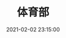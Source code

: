 ---
title: 体育部
date: 2021-02-02 23:15:00
type: "about"
layout: "about"

profile:
  name: 体育部
  avatar: /medias/sports/avatar.jpg
  career: ''
  introduction:
    - 竺院学生综合事务中心体育部，积极致力于举办各类体育活动，丰富竺院同学们的课余生活：体育赛事、院队日常、趣味活动……
    - 总而言之，我们是为竞技场而生的工具人，怀着跃跃欲试搞事情的心，书写了我们体育部独一无二的故事。


myFunctions:
  enable: false

myProjects:
  enable: true
  data:
    活动筹办:
      icon: fas fa-file-alt
      iconBackground: 'linear-gradient(to bottom right, #66BB6A 0%, #81C784 100%)'
      desc: 体育、趣味活动如篮球赛、趣味定向越野、体育沙龙的策划筹办，旨在给竺院同学学习之余，营造更加健康欢乐的环境。
    院队运营:
      icon: fas fa-database
      iconBackground: 'linear-gradient(to bottom right, #F06292 0%, #EF5350 100%)'
      desc: 负责竺院院队的日常运营，如纳新、训练安排、带队参赛等。
    运动会组织管理:
      icon: fas fa-file-alt
      iconBackground: 'linear-gradient(to bottom right, #29B6F6 0%, #1E88E5 100%)'
      desc: 在校级运动会时，选拔组织竺院队伍，并且搭建大本营为竺院队伍提供后勤服务。

mySkills:
  enable: false

myGallery:
  enable: true
  data:
    pic1:
      url: https://i.loli.net/2021/02/09/tyKLik9HG4dvPlM.jpg
      thumbnail: /medias/sports/gallery/1.jpg
    pic2:
      url: https://i.loli.net/2021/02/09/gBrXZskU4M3AWfH.jpg
      thumbnail: /medias/sports/gallery/2.jpg
    pic3:
      url: https://i.loli.net/2021/02/09/kczQiXBv6ejMOm2.jpg
      thumbnail: /medias/sports/gallery/3.jpg
    pic4:
      url: https://i.loli.net/2021/02/09/boI7Dhi1g36XWQZ.jpg
      thumbnail: /medias/sports/gallery/4.jpg
    pic5:
      url: https://i.loli.net/2021/02/09/HiCcnDpzBuZ2xfy.jpg
      thumbnail: /medias/sports/gallery/5.jpg
    pic6:
      url: https://i.loli.net/2021/02/09/5f1jsAMdI2gVq8U.jpg
      thumbnail: /medias/sports/gallery/6.jpg
    pic7:
      url: https://i.loli.net/2021/02/09/EbWiBGNROPw3c9g.jpg
      thumbnail: /medias/sports/gallery/7.jpg
    pic8:
      url: https://i.loli.net/2021/02/09/MI4YzOgrV6oileS.jpg
      thumbnail: /medias/sports/gallery/8.jpg
    pic9:
      url: https://i.loli.net/2021/02/09/i3YKpomXFS4IDqk.jpg
      thumbnail: /medias/sports/gallery/9.jpg

myPerson:
  no1:
    photo: /medias/sports/personalPhotos/1.jpg
    name: 楼傅亦成
    nickname: 楼傅
    birthday: 2001/07/14
    position: 部长
  no2:
    photo: /medias/sports/personalPhotos/2.jpg
    name: 王嘉豪
    nickname: 言一
    birthday: 2002/11/21
    position: 分管主席
  no3:
    photo: /medias/sports/personalPhotos/3.jpg
    name: 田磊原
    nickname: 唐老鸭
    birthday: 2002/06/28
    position: 副部长
  no4:
    photo: /medias/sports/personalPhotos/4.jpg
    name: 诸林瑜
    nickname: 小猪
    birthday: 2001/08/28
    position: 副部长
  no5:
    photo: /medias/sports/personalPhotos/5.jpg
    name: 张璇
    nickname: 帅哥
    birthday: 2002/05/13
    position: 干事
  no6:
    photo: /medias/sports/personalPhotos/6.jpg
    name: 陆颖杰
    nickname: 辣眼睛
    birthday: 2002/08/05
    position: 干事
  no7:
    photo: /medias/sports/personalPhotos/7.jpg
    name: 蔡依琪
    nickname: 在一起
    birthday: 2002/06/02
    position: 干事
  no8:
    photo: /medias/sports/personalPhotos/8.jpg
    name: 刘俊麟
    nickname: 刘经理
    birthday: 2003/05/13
    position: 干事
  no9:
    photo: /medias/sports/personalPhotos/9.jpg
    name: 徐若栩
    nickname: 小徐
    birthday: 2002/05/20
    position: 干事
  no10:
    photo: /medias/sports/personalPhotos/10.jpg
    name: 刘浩博
    nickname: 佩奇
    birthday: 2002/10/05
    position: 干事
  no11:
    photo: /medias/sports/personalPhotos/11.jpg
    name: 黄倪远
    nickname: 远宝
    birthday: 2002/03/13
    position: 干事
  no12:
    photo: /medias/sports/personalPhotos/12.jpg
    name: 杨吉男
    nickname: 遇见你
    birthday: 2001/10/26
    position: 干事
  no13:
    photo: /medias/sports/personalPhotos/13.jpg
    name: 陈治宪
    nickname: 宪哥
    birthday: 2002/02/21
    position: 干事
  no14:
    photo: /medias/sports/personalPhotos/14.jpg
    name: 欧阳舒婷
    nickname: Sigeon
    birthday: 2003/03/29
    position: 干事
  no15:
    photo: /medias/sports/personalPhotos/15.jpg
    name: 吕一夫
    nickname: 毛毛
    birthday: 2002/04/25
    position: 干事
  no16:
    photo: /medias/sports/personalPhotos/16.jpg
    name: 卫高祺
    nickname: 平平
    birthday: 2002/06/06
    position: 联络员
---